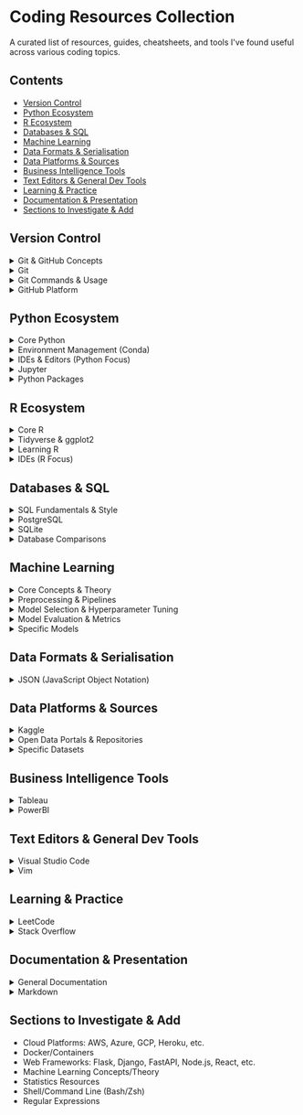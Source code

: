 # Coding Resources Collection

A curated list of resources, guides, cheatsheets, and tools I've found useful across various coding topics.

## Contents

- [Version Control](#version-control)
- [Python Ecosystem](#python-ecosystem)
- [R Ecosystem](#r-ecosystem)
- [Databases \& SQL](#databases--sql)
- [Machine Learning](#machine-learning)
- [Data Formats \& Serialisation](#data-formats--serialisation)
- [Data Platforms \& Sources](#data-platforms--sources)
- [Business Intelligence Tools](#business-intelligence-tools)
- [Text Editors \& General Dev Tools](#text-editors--general-dev-tools)
- [Learning \& Practice](#learning--practice)
- [Documentation \& Presentation](#documentation--presentation)
- [Sections to Investigate & Add](#sections-to-investigate--add)

## Version Control

<details>
<summary>Git & GitHub Concepts</summary>

- [GitHub Docs](https://docs.github.com/en)
- [Pro Git Book](https://git-scm.com/book/en/v2/)
- [Atlassian - Getting Git Right](https://www.atlassian.com/git)
- [Javatpoint - GitHub Tutorial](https://www.javatpoint.com/github)
- [git/github guide, a minimal tutorial - Karl Broman](https://kbroman.org/github_tutorial/)
- [The Git Parable](https://tom.preston-werner.com/2009/05/19/the-git-parable.html)
- [What is Git? Explained in 2 Minutes! (YouTube)](https://www.youtube.com/watch?v=2ReR1YJrNOM)

</details>

<details>
<summary>Git</summary>

- [Git](https://git-scm.com/downloads)
- [How to install Git on Windows 10 | Updated 2022 (YouTube)](https://www.youtube.com/watch?v=cJTXh7g-uCM)
- [Git Installation On Windows (YouTube)](https://www.youtube.com/watch?v=2j7fD92g-gE)

</details>

<details>
<summary>Git Commands & Usage</summary>

- [Git Reference Manual](https://git-scm.com/docs/)
- [How to Write a Git Commit Message](https://cbea.ms/git-commit/#seven-rules)
- [2.7 Git Basics - Git Aliases](https://git-scm.com/book/en/v2/Git-Basics-Git-Aliases/)
- [Git status on all repos in folder - wkjagt](https://coderwall.com/p/grmruq/git-status-on-all-repos-in-folder/)
> ```bash
> `find . -maxdepth 1 -mindepth 1 -type d -exec sh -c '(echo {} && cd {} && git status -s && echo)' \;
> ```
-  [Git Tutorial 8 - .gitignore file (YouTube)](https://www.youtube.com/watch?v=ErJyWO8TGoM)

</details>

<details>
<summary>GitHub Platform</summary>

- GitHub Desktop
    - [GitHub Desktop (Git GUI)](https://desktop.github.com/)
    - [How to Use GitHub Desktop: A GitHub Desktop Tutorial](https://www.simplilearn.com/how-to-use-github-desktop-tutorial-article)
    - [Git, GitHub, & GitHub Desktop for beginners (YouTube)](https://www.youtube.com/watch?v=8Dd7KRpKeaE)

- GitKraken
    - [GitKraken](https://www.gitkraken.com/)

- GitHub Pages
    - [GitHub Pages](https://pages.github.com/)
    - [Creating a GitHub Pages site](https://docs.github.com/en/pages/getting-started-with-github-pages/creating-a-github-pages-site)
    - [What is GitHub Pages? (YouTube)](https://www.youtube.com/watch?v=2MsN8gpT6jY)
    - [Getting Started with GitHub Pages (YouTube)](https://www.youtube.com/watch?v=QyFcl_Fba-k)

- Profile & Presentation
    - [GitHub Skills](https://skills.github.com/)
    - [How to present a GitHub project for your resume](https://thehftguy.com/2016/10/24/heres-how-to-make-a-good-github-project-for-your-resume/)
    - [GitHub Profile Readme (YouTube)](https://www.youtube.com/watch?v=KhGWbt1dAKQ)
    - [How to Edit Github Readme (YouTube)](https://www.youtube.com/watch?v=-0GjKG4gRmY)

</details>

## Python Ecosystem

<details>
<summary>Core Python</summary>

- [Python](https://www.python.org/downloads/)
- [Python 3 Documentation](https://docs.python.org/3/)
- [Detailed Python developer roadmap (Reddit)](https://www.reddit.com/r/Python/comments/z3gntf/detailed_python_developer_roadmap/)

</details>

<details>
<summary>Environment Management (Conda)</summary>

- [Miniconda](https://docs.conda.io/en/latest/miniconda.html)
- [Conda Documentation](https://docs.conda.io/projects/conda/en/latest/index.html)
- [Conda User Guide - Tasks](https://docs.conda.io/projects/conda/en/latest/user-guide/tasks/index.html)
- [Install Miniconda (Python) with Jupyter Notebook... (YouTube)](https://www.youtube.com/watch?v=XCvgyvBFjyM)
- [Can anyone explain the differences of Conda vs Pip? (Reddit)](https://www.reddit.com/r/Python/comments/w564g0/can_anyone_explain_the_differences_of_conda_vs_pip/)

</details>

<details>
<summary>IDEs & Editors (Python Focus)</summary>

- [Pycharm](https://www.jetbrains.com/pycharm/)
- [Visual Studio Code (Python Docs)](https://code.visualstudio.com/docs/languages/python)

</details>

<details>
<summary>Jupyter</summary>

- [Jupyter Project Documentation](https://docs.jupyter.org/en/latest/)
- [Jupyter Notebook Shortcuts](https://towardsdatascience.com/jypyter-notebook-shortcuts-bf0101a98330)
- [How To Setup Jupyter Lab in 2022 | Data Science for Developers | 14 minutes tutorial (YouTube)](https://www.youtube.com/watch?v=BtYXPY-A9_M)
- [Here's How to Run SQL in Jupyter Notebooks](https://towardsdatascience.com/heres-how-to-run-sql-in-jupyter-notebooks-f26eb90f3259)

</details>

<details>
<summary>Python Packages</summary>

- Numpy
  - [NumPy](https://numpy.org/)
  - [NumPy Manual (Latest)](https://numpy.org/doc/stable/)

- pandas
  - [pandas](https://pandas.pydata.org/)
  - [pandas documentation](https://pandas.pydata.org/docs/)

- scikit-learn
  - [scikit-learn](https://scikit-learn.org/stable/index.html)
  - [Scikit-learn User Guide](https://scikit-learn.org/stable/user_guide.html)
  - [Scikit-learn API Reference](https://scikit-learn.org/stable/api/index.html)
  - [Scikit-learn Tutorials](https://scikit-learn.org/1.4/tutorial/index.html)

- Matplotlib
  - [Matplotlib](https://matplotlib.org/)
  - [Matplotlib documentation](https://matplotlib.org/stable/index.html)

- seaborn
  - [seaborn](https://seaborn.pydata.org/)
  - [seaborn tutorial](https://seaborn.pydata.org/tutorial.html)

- statsmodels
  - [statsmodels](https://www.statsmodels.org/stable/index.html)
  - [statsmodels User Guide](https://www.statsmodels.org/stable/user-guide.html)

- PyGWalker
  - [PyGWalker](https://kanaries.net/pygwalker)
  - [PyGWalker docs](https://docs.kanaries.net/pygwalker)

</details>

## R Ecosystem

<details>
<summary>Core R</summary>

- [R](https://cran.rstudio.com/)
- [R Documentation](https://www.rdocumentation.org/)
- [CRAN (R Source/Downloads)](https://cran.rstudio.com/)

</details>

<details>
<summary>Tidyverse & ggplot2</summary>

- [Tidyverse.org](https://www.tidyverse.org/)
- [ggplot2 Documentation](https://ggplot2.tidyverse.org/)
- [ggplot2: Elegant Graphics for Data Analysis (Book Website)](https://ggplot2-book.org/index.html)
- [ggplot2 Cheatsheet (RStudio)](https://github.com/rstudio/cheatsheets/blob/main/ggplot2.pdf)

</details>

<details>
<summary>Learning R</summary>

- [Statistics Globe - Learn R Programming](https://statisticsglobe.com/r-programming-language)

</details>

<details>
<summary>IDEs (R Focus)</summary>

- [RStudio Desktop](https://posit.co/download/rstudio-desktop/)
- [RStudio Cheatsheets (General Link)](https://www.rstudio.com/resources/cheatsheets/)

</details>

## Databases & SQL

<details>
<summary>SQL Fundamentals & Style</summary>

- [SQL Style Guide](https://www.sqlstyle.guide/)

</details>

<details>
<summary>PostgreSQL</summary>

- [PostgreSQL Documentation](https://www.postgresql.org/docs/)
- [PostgreSQL Downloads](https://www.postgresql.org/download/)

</details>

<details>
<summary>SQLite</summary>

- [SQLite](https://www.sqlite.org/download.html)
- [Introducing SQLite (Tutorial)](http://sqlite.awardspace.info/syntax/sqlitepg01.htm)
- [Command Line Shell For SQLite](https://www.sqlite.org/cli.html)
- [SQLite Downloads](https://www.sqlite.org/download.html)
- [How to Install SQLite on Windows 10... (SQLite3)](https://cloudinfrastructureservices.co.uk/how-to-install-sqlite-on-windows-10-2016-2019-2022-sqlite3/)
- [DB Browser for SQLite (Tool)](https://sqlitebrowser.org/dl/)

</details>

<details>
<summary>Database Comparisons</summary>

- [SQLite vs MySQL vs PostgreSQL: A Comparison Of RDBMS](https://www.digitalocean.com/community/tutorials/sqlite-vs-mysql-vs-postgresql-a-comparison-of-relational-database-management-systems)

</details>

## Machine Learning

<details>
<summary>Core Concepts & Theory</summary>

- [Elements of Statistical Learning (Book - Advanced)](https://hastie.su.domains/ElemStatLearn/)
- [Introduction to Statistical Learning (Book - Applied w/ R Labs)](https://www.statlearning.com/)
- [Google Machine Learning Crash Course](https://developers.google.com/machine-learning/crash-course)

</details>

<details>
<summary>Preprocessing & Pipelines</summary>

- Pipelines
  - [sklearn.pipeline.Pipeline](https://scikit-learn.org/stable/modules/generated/sklearn.pipeline.Pipeline.html)
  - [User Guide: Pipelines and Composite Estimators](https://scikit-learn.org/stable/modules/compose.html#pipeline)

- Scaling
  - [sklearn.preprocessing.StandardScaler](https://scikit-learn.org/stable/modules/generated/sklearn.preprocessing.StandardScaler.html)
  - [sklearn.preprocessing.MinMaxScaler](https://scikit-learn.org/stable/modules/generated/sklearn.preprocessing.MinMaxScaler.html)
  - [sklearn.preprocessing.RobustScaler](https://scikit-learn.org/stable/modules/generated/sklearn.preprocessing.RobustScaler.html)
  - [User Guide: Preprocessing data (Scaling)](https://scikit-learn.org/stable/modules/preprocessing.html#scaling-features-to-a-range)

- Dimensionality Reduction (PCA)
  - [sklearn.decomposition.PCA](https://scikit-learn.org/stable/modules/generated/sklearn.decomposition.PCA.html)
  - [User Guide: Principal component analysis (PCA)](https://scikit-learn.org/stable/modules/decomposition.html#pca)'

- Encoding Categorical Features
  - [pandas.get_dummies](https://pandas.pydata.org/docs/reference/api/pandas.get_dummies.html)
  - [sklearn.preprocessing.OneHotEncoder](https://scikit-learn.org/stable/modules/generated/sklearn.preprocessing.OneHotEncoder.html)
  - [User Guide: Encoding categorical features](https://scikit-learn.org/stable/modules/preprocessing.html#encoding-categorical-features)

</details>

<details>
<summary>Model Selection & Hyperparameter Tuning</summary>

- GridSearchCV
  - [sklearn.model_selection.GridSearchCV](https://scikit-learn.org/stable/modules/generated/sklearn.model_selection.GridSearchCV.html)
  - [User Guide: Tuning the hyper-parameters of an estimator](https://scikit-learn.org/stable/modules/grid_search.html)
  - [Grid Search VS Random Search VS Bayesian Optimization](https://medium.com/data-science/grid-search-vs-random-search-vs-bayesian-optimization-2e68f57c3c46)

- RandomizedSearchCV
  - [sklearn.model_selection.RandomizedSearchCV](https://scikit-learn.org/stable/modules/generated/sklearn.model_selection.RandomizedSearchCV.html)

- Cross-Validation
  - [User Guide: Cross-validation: evaluating estimator performance](https://scikit-learn.org/stable/modules/cross_validation.html)
  - [sklearn.model_selection.StratifiedKFold](https://scikit-learn.org/stable/modules/generated/sklearn.model_selection.StratifiedKFold.html)
  - [sklearn.model_selection.StratifiedShuffleSplit](https://scikit-learn.org/stable/modules/generated/sklearn.model_selection.StratifiedShuffleSplit.html)
  - [sklearn.model_selection.cross_val_score](https://scikit-learn.org/stable/modules/generated/sklearn.model_selection.cross_val_score.html)
  - [sklearn.model_selection.cross_validate](https://scikit-learn.org/stable/modules/generated/sklearn.model_selection.cross_validate.html) (Allows multiple metrics)

</details>

<details>
<summary>Model Evaluation & Metrics</summary>

- [User Guide: Model evaluation](https://scikit-learn.org/stable/modules/model_evaluation.html)

- Classification Metrics
  - [sklearn.metrics.accuracy_score](https://scikit-learn.org/stable/modules/generated/sklearn.metrics.accuracy_score.html)
  - [sklearn.metrics.precision_score](https://scikit-learn.org/stable/modules/generated/sklearn.metrics.precision_score.html)
  - [sklearn.metrics.recall_score](https://scikit-learn.org/stable/modules/generated/sklearn.metrics.recall_score.html)
  - [sklearn.metrics.f1_score](https://scikit-learn.org/stable/modules/generated/sklearn.metrics.f1_score.html)
  - [sklearn.metrics.classification_report](https://scikit-learn.org/stable/modules/generated/sklearn.metrics.classification_report.html)
  - [sklearn.metrics.confusion_matrix](https://scikit-learn.org/stable/modules/generated/sklearn.metrics.confusion_matrix.html)
  - [sklearn.metrics.ConfusionMatrixDisplay](https://scikit-learn.org/stable/modules/generated/sklearn.metrics.ConfusionMatrixDisplay.html)

- ROC Curve & AUC
  - [sklearn.metrics.roc_curve](https://scikit-learn.org/stable/modules/generated/sklearn.metrics.roc_curve.html)
  - [sklearn.metrics.auc](https://scikit-learn.org/stable/modules/generated/sklearn.metrics.auc.html)
  - [sklearn.metrics.RocCurveDisplay](https://scikit-learn.org/stable/modules/generated/sklearn.metrics.RocCurveDisplay.html)

</details>

<details>
<summary>Specific Models</summary>

- Support Vector Machines (SVM)
  - [sklearn.svm.SVC](https://scikit-learn.org/stable/modules/generated/sklearn.svm.SVC.html)
  - [User Guide: Support Vector Machines](https://scikit-learn.org/stable/modules/svm.html)

- Decision Trees
  - [sklearn.tree.DecisionTreeClassifier](https://scikit-learn.org/stable/modules/generated/sklearn.tree.DecisionTreeClassifier.html)
  - [User Guide: Decision Trees](https://scikit-learn.org/stable/modules/tree.html)

- Naive Bayes
  - [sklearn.naive_bayes.CategoricalNB](https://scikit-learn.org/stable/modules/generated/sklearn.naive_bayes.CategoricalNB.html)
  - [User Guide: Naive Bayes](https://scikit-learn.org/stable/modules/naive_bayes.html)

- Logistic Regression
  - [sklearn.linear_model.LogisticRegression](https://scikit-learn.org/stable/modules/generated/sklearn.linear_model.LogisticRegression.html)
  - [User Guide: Logistic Regression](https://scikit-learn.org/stable/modules/linear_model.html#logistic-regression)
  - [statsmodels.discrete.discrete_model.Logit](https://www.statsmodels.org/stable/generated/statsmodels.discrete.discrete_model.Logit.html) (If you want to keep the statsmodels reference)

</details>

## Data Formats & Serialisation

<details>
<summary>JSON (JavaScript Object Notation)</summary>

JSON (JavaScript Object Notation) is a lightweight data-interchange format. It is easy for humans to read and write. It is easy for machines to parse and generate. 

- [Introducing JSON](https://www.json.org/json-en.html) (Official Site & Grammar)
- [MDN Web Docs - JSON](https://developer.mozilla.org/en-US/docs/Web/JavaScript/Reference/Global_Objects/JSON)
- [JSONLint Editor](https://jsonlint.com/)
  - JSONLint is a validator and reformatter for JSON.
- [JSON Validator - Code Beautify](https://codebeautify.org/jsonvalidator)
  - JSON Validator is an easy-to-use tool to validate JSON data.

</details>

## Data Platforms & Sources

<details>
<summary>Kaggle</summary>

- [Main Site](https://www.kaggle.com/)
- [How to Use Kaggle (Docs)](https://www.kaggle.com/docs)
- [Kaggle Datasets](https://www.kaggle.com/datasets)
- [How to Enter a Kaggle Competition (using Kernels) | Kaggle (YouTube)](https://www.youtube.com/watch?v=GJBOMWpLpTQ)

</details>

<details>
<summary>Open Data Portals & Repositories</summary>

- [Google Dataset Search](https://datasetsearch.research.google.com/)
- [data.gov (US)](https://data.gov/)
- [data.gov.au (Australia)](https://data.gov.au/)
- [UCI Machine Learning Repository](https://archive.ics.uci.edu/ml/datasets.php)
- [Earth Data (NASA)](https://earthdata.nasa.gov/)
- [CERN Open Data Portal](http://opendata.cern.ch/)
- [Global Health Observatory Data Repository (WHO)](https://apps.who.int/gho/data/node.home)
- [FBI Crime Data Explorer](https://crime-data-explorer.fr.cloud.gov/)
- [Datahub.io](https://datahub.io/collections)

</details>

<details>
<summary>Specific Datasets</summary>

- [BFI film industry statistics](https://www.bfi.org.uk/education-research/film-industry-statistics-research)
- [NYC Taxi Trip Data](https://www1.nyc.gov/site/tlc/about/tlc-trip-record-data.page)

</details>


## Business Intelligence Tools

<details>
<summary>Tableau</summary>

- [Tableau](https://www.tableau.com/)
- [Tableau Desktop](https://www.tableau.com/products/desktop)
- [Tableau Public](https://public.tableau.com/app/discover)
- [Tableau Public Desktop](https://www.tableau.com/products/public/download)

</details>

<details>
<summary>PowerBI</summary>

- [Power BI](https://www.microsoft.com/en-us/power-platform/products/power-bi)
- [Power BI Desktop](https://www.microsoft.com/en-us/power-platform/products/power-bi/desktop)

</details>

## Text Editors & General Dev Tools

<details>
<summary>Visual Studio Code</summary>

- [Visual Studio Code](https://code.visualstudio.com/)

</details>

<details>
<summary>Vim</summary>

- [Vim](https://www.vim.org/)
- [Vimtutor](https://vimschool.netlify.app/introduction/vimtutor/)
- [Vim Documentation: editing.txt](https://vimhelp.org/editing.txt.html)

</details>

## Learning & Practice

<details>
<summary>LeetCode</summary>

- [LeetCode - Easy Problems Filter](https://leetcode.com/problemset/all/?difficulty=EASY&page=1&status=NOT_STARTED)

</details>

<details>
<summary>Stack Overflow</summary>

- [Stack Overflow](https://stackoverflow.com/)

</details>

## Documentation & Presentation

<details>
<summary>General Documentation</summary>

- [The Documentation Compendium - race2infinity](https://github.com/race2infinity/The-Documentation-Compendium)

</details>

<details>
<summary>Markdown</summary>

- [Markdown Cheat Sheet](https://www.markdownguide.org/cheat-sheet/)

</details>

## Sections to Investigate & Add

- Cloud Platforms: AWS, Azure, GCP, Heroku, etc.
- Docker/Containers
- Web Frameworks: Flask, Django, FastAPI, Node.js, React, etc.
- Machine Learning Concepts/Theory
- Statistics Resources
- Shell/Command Line (Bash/Zsh)
- Regular Expressions